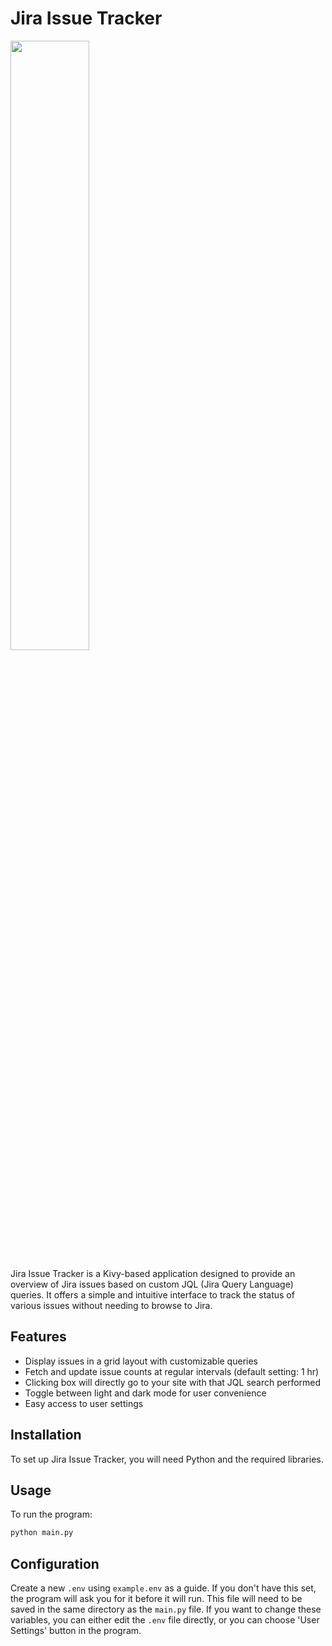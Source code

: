 # Jira Issue Tracker
<img src="https://github.com/star7js/jira-issue-tracker-server/assets/126814341/6b9d8d3e-f3ce-4d8d-a99d-2be30f33c757.png" width="50%" height="50%">

Jira Issue Tracker is a Kivy-based application designed to provide an overview of Jira issues based on custom JQL (Jira Query
Language) queries. It offers a simple and intuitive interface to track the status of various issues without needing to browse to Jira.

## Features

- Display issues in a grid layout with customizable queries
- Fetch and update issue counts at regular intervals (default setting: 1 hr)
- Clicking box will directly go to your site with that JQL search performed
- Toggle between light and dark mode for user convenience
- Easy access to user settings

## Installation

To set up Jira Issue Tracker, you will need Python and the required libraries.

## Usage

To run the program:

```bash
python main.py
```


## Configuration

Create a new `.env` using `example.env` as a guide.
If you don't have this set, the program will ask you for it before it will run.
This file will need to be saved in the same directory as the `main.py` file.
If you want to change these variables, you can either edit the `.env` file directly, or you can choose
'User Settings' button in the program.
